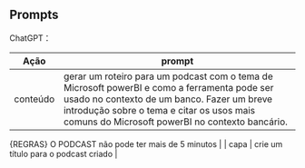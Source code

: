##  Prompts


ChatGPT：

|   Ação   | prompt                                                                                                                                                                                                                                                                         |
| :------: | ------------------------------------------------------------------------------------------------------------------------------------------------------------------------------------------------------------------------------------------------------------------------------ |
|  conteúdo  |gerar um roteiro para um podcast com o tema de Microsoft powerBI e como a ferramenta pode ser usado no contexto de um banco. Fazer um breve introdução sobre o tema e citar os usos mais comuns do Microsoft powerBI no contexto bancário. 
{REGRAS}
O PODCAST não pode ter mais de 5 minutos
                                                      |
| capa | crie um título para o podcast criado |

